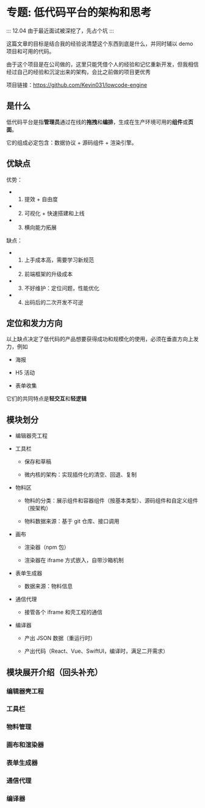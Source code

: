 # 专题: 低代码平台的架构和思考

:::
12.04 由于最近面试被深挖了，先占个坑
:::

这篇文章的目标是结合我的经验说清楚这个东西到底是什么，并同时辅以 demo 项目和可用的代码。

由于这个项目是在公司做的，这里只能凭借个人的经验和记忆重新开发，但我相信经过自己的经验和沉淀出来的架构，会比之前做的项目更优秀

项目链接：https://github.com/Kevin031/lowcode-engine

## 是什么

低代码平台是指**管理员**通过在线的**拖拽**和**编排**，生成在生产环境可用的**组件**或**页面**。

它的组成必定包含：数据协议 + 源码组件 + 渲染引擎。

## 优缺点

优势：

- 1. 提效 + 自由度

- 2. 可视化 + 快速搭建和上线

- 3. 横向能力拓展

缺点：

- 1. 上手成本高，需要学习新规范

- 2. 前端框架的升级成本

- 3. 不好维护：定位问题，性能优化

- 4. 出码后的二次开发不可逆

## 定位和发力方向

以上缺点决定了低代码的产品想要获得成功和规模化的使用，必须在垂直方向上发力，例如

- 海报

- H5 活动

- 表单收集

它们的共同特点是**轻交互**和**轻逻辑**

## 模块划分

- 编辑器壳工程

- 工具栏

  - 保存和草稿

  - 微内核的架构：实现插件化的清空、回退、复制

- 物料区

  - 物料的分类：展示组件和容器组件（按基本类型）、源码组件和自定义组件（按架构）

  - 物料数据来源：基于 git 仓库、接口调用

- 画布

  - 渲染器（npm 包）

  - 渲染器在 iframe 方式嵌入，自带沙箱机制

- 表单生成器

  - 数据来源：物料信息

- 通信代理

  - 接管各个 iframe 和壳工程的通信

- 编译器

  - 产出 JSON 数据（重运行时）

  - 产出代码（React、Vue、SwiftUI，编译时，满足二开需求）

## 模块展开介绍（回头补充）

### 编辑器壳工程

### 工具栏

### 物料管理

### 画布和渲染器

### 表单生成器

### 通信代理

### 编译器
